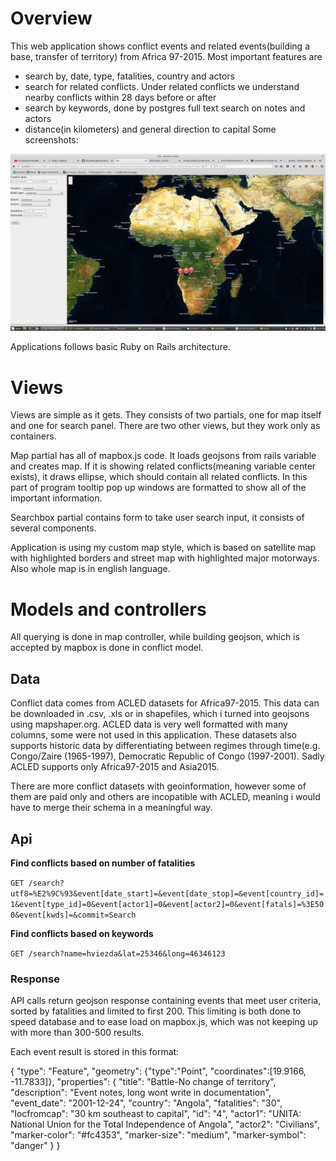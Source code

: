 # Overview

This web application shows conflict events and related events(building a base, transfer of territory) from Africa 97-2015. Most important features are
- search by, date, type, fatalities, country and actors
- search for related conflicts. Under related conflicts we understand nearby conflicts within 28 days before or after
- search by keywords, done by postgres full text search on notes and actors
- distance(in kilometers) and general direction to capital
Some screenshots:

![Screenshot](screenshot.png)

Applications follows basic Ruby on Rails architecture. 

# Views

Views are simple as it gets. They consists of two partials, one for map itself and one for search panel. There are two other views, but they work only as containers.
 
Map partial has all of mapbox.js code. It loads geojsons from rails variable and creates map. If it is showing related conflicts(meaning variable center exists), it draws ellipse, which should contain all related conflicts. In this part of program tooltip pop up windows are formatted to show all of the important information.

Searchbox partial contains form to take user search input, it consists of several components.

Application is using my custom map style, which is based on satellite map with highlighted borders and street map with highlighted major motorways. Also whole map is in english language.

# Models and controllers

All querying is done in map controller, while building geojson, which is accepted by mapbox is done in conflict model.

## Data

Conflict data comes from ACLED datasets for Africa97-2015. This data can be downloaded in .csv, .xls or in shapefiles, which i turned into geojsons using mapshaper.org. ACLED data is very well formatted with many columns, some were not used in this application. These datasets also supports historic data by differentiating between regimes through time(e.g.  Congo/Zaire (1965-1997),  Democratic  Republic  of Congo (1997-2001). Sadly ACLED supports only Africa97-2015 and Asia2015.

There are more conflict datasets with geoinformation, however some of them are paid only and others are incopatible with ACLED, meaning i would have to merge their schema in a meaningful way.

## Api

**Find conflicts based on number of fatalities**

`GET /search?utf8=%E2%9C%93&event[date_start]=&event[date_stop]=&event[country_id]=1&event[type_id]=0&event[actor1]=0&event[actor2]=0&event[fatals]=%3E500&event[kwds]=&commit=Search`

**Find conflicts based on keywords**

`GET /search?name=hviezda&lat=25346&long=46346123`

### Response

API calls return geojson response containing events that meet user criteria, sorted by fatalities and limited to first 200. This limiting is both done to speed database and to ease load on mapbox.js, which was not keeping up with more than 300-500 results.

Each event result is stored in this format:

{
    "type": "Feature",
    "geometry": {"type":"Point", "coordinates":[19.9166, -11.7833]},
    "properties": {
      "title": "Battle-No change of territory",
      "description": "Event notes, long wont write in documentation",
      "event_date": "2001-12-24",
      "country": "Angola",
      "fatalities": "30",
      "locfromcap": "30 km southeast to capital",
      "id": "4",
      "actor1": "UNITA: National Union for the Total Independence of Angola",
      "actor2": "Civilians",
      "marker-color": "#fc4353",
      "marker-size": "medium",
      "marker-symbol": "danger"
    }
  }

